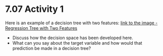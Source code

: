 # 7.07 Activity 1

Here is an example of a decision tree with two features: [link to the image - Regression Tree with Two Features](https://education-team-2020.s3-eu-west-1.amazonaws.com/data-analytics/7.07/7.07-regression_tree_two_features.png)

- Discuss how the decision space has been developed here.
- What can you say about the target variable and how would that prediction be made in a decision tree?
